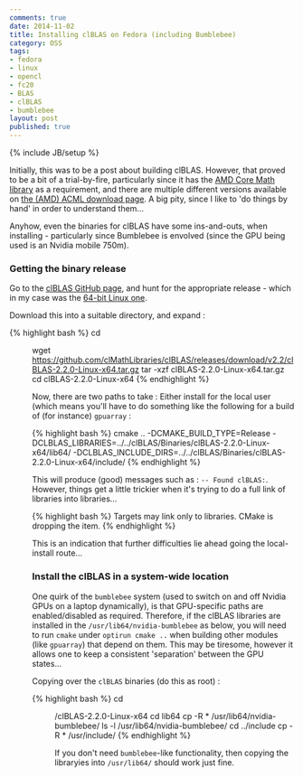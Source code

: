 ```yaml
---
comments: true
date: 2014-11-02
title: Installing clBLAS on Fedora (including Bumblebee)
category: OSS
tags:
- fedora
- linux
- opencl
- fc20
- BLAS
- clBLAS
- bumblebee
layout: post
published: true
---
```

{% include JB/setup %}

Initially, this was to be a post about building clBLAS.  However, that proved to be a bit of a trial-by-fire, particularly since it has the [AMD Core Math library](http://en.wikipedia.org/wiki/AMD_Core_Math_Library) as a requirement, and there are multiple different versions available on [the (AMD) ACML download page](http://developer.amd.com/tools-and-sdks/cpu-development/amd-core-math-library-acml/acml-downloads-resources/).  A big pity, since I like to 'do things by hand' in order to understand them...

Anyhow, even the binaries for clBLAS have some ins-and-outs, when installing - particularly since Bumblebee is envolved (since the GPU being used is an Nvidia mobile 750m).

### Getting the binary release

Go to the [clBLAS GitHub page](https://github.com/clMathLibraries/clBLAS), and hunt for the appropriate release - which in my case was the [64-bit Linux one](https://github.com/clMathLibraries/clBLAS/releases/download/v2.2/clBLAS-2.2.0-Linux-x64.tar.gz).

Download this into a suitable directory, and expand :

{% highlight bash %}
cd <dir>
wget https://github.com/clMathLibraries/clBLAS/releases/download/v2.2/clBLAS-2.2.0-Linux-x64.tar.gz
tar -xzf clBLAS-2.2.0-Linux-x64.tar.gz
cd clBLAS-2.2.0-Linux-x64
{% endhighlight %}

Now, there are two paths to take : Either install for the local user (which means you'll have to do something like the following for a build of (for instance) ```gpuarray``` :

{% highlight bash %}
cmake .. -DCMAKE_BUILD_TYPE=Release -DCLBLAS_LIBRARIES=../../clBLAS/Binaries/clBLAS-2.2.0-Linux-x64/lib64/ -DCLBLAS_INCLUDE_DIRS=../../clBLAS/Binaries/clBLAS-2.2.0-Linux-x64/include/
{% endhighlight %}

This will produce (good) messages such as : ```-- Found clBLAS:```.  However, things get a little trickier when it's trying to do a full link of libraries into libraries...

{% highlight bash %}
Targets may link only to libraries.  CMake is dropping the item.
{% endhighlight %}

This is an indication that further difficulties lie ahead going the local-install route...


### Install the clBLAS in a system-wide location

One quirk of the ```bumblebee``` system (used to switch on and off Nvidia GPUs on a laptop dynamically), is that GPU-specific paths are enabled/disabled as required.  Therefore, if the clBLAS libraries are installed in the ```/usr/lib64/nvidia-bumblebee``` as below, you will need to run ```cmake``` under ```optirun cmake ..``` when building other modules (like ```gpuarray```) that depend on them.  This may be tiresome, however it allows one to keep a consistent 'separation' between the GPU states...

Copying over the ```clBLAS``` binaries (do this as root) : 

{% highlight bash %}
cd <dir>/clBLAS-2.2.0-Linux-x64
cd lib64
cp -R * /usr/lib64/nvidia-bumblebee/
ls -l /usr/lib64/nvidia-bumblebee/
cd ../include
cp -R * /usr/include/
{% endhighlight %}

If you don't need ```bumblebee```-like functionality, then copying the libraryies into ```/usr/lib64/``` should work just fine.
